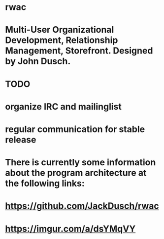 # rwac
# Multi-User Organizational Development, Relationship Management, Storefront. Designed by John Dusch.
# TODO
# organize IRC and mailinglist 
# regular communication for stable release

# There is currently some information about the program architecture at the following links:
# https://github.com/JackDusch/rwac
# https://imgur.com/a/dsYMqVY
